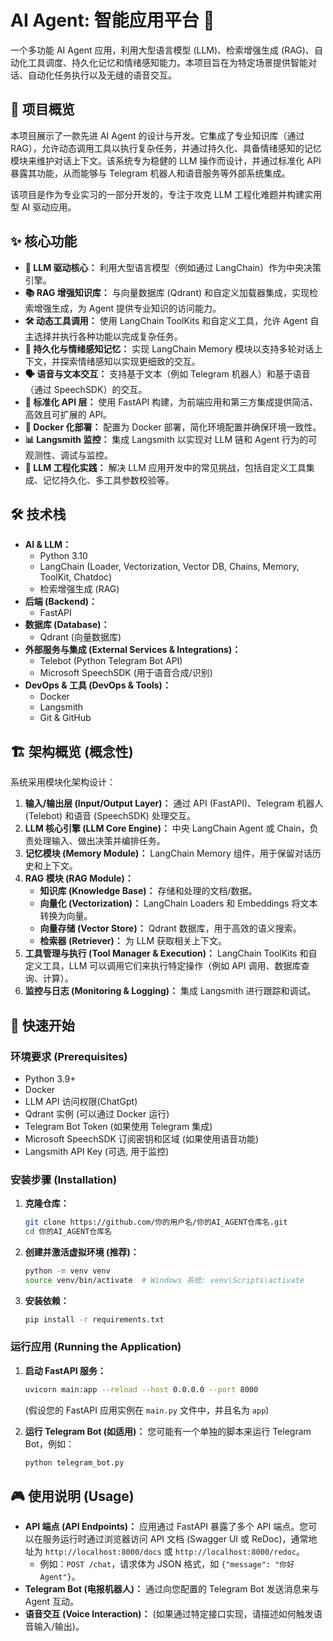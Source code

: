 # AI Agent: 智能应用平台 🚀

一个多功能 AI Agent 应用，利用大型语言模型 (LLM)、检索增强生成 (RAG)、自动化工具调度、持久化记忆和情绪感知能力。本项目旨在为特定场景提供智能对话、自动化任务执行以及无缝的语音交互。

## 🌟 项目概览

本项目展示了一款先进 AI Agent 的设计与开发。它集成了专业知识库（通过 RAG），允许动态调用工具以执行复杂任务，并通过持久化、具备情绪感知的记忆模块来维护对话上下文。该系统专为稳健的 LLM 操作而设计，并通过标准化 API 暴露其功能，从而能够与 Telegram 机器人和语音服务等外部系统集成。

该项目是作为专业实习的一部分开发的，专注于攻克 LLM 工程化难题并构建实用型 AI 驱动应用。

## ✨ 核心功能

*   **🧠 LLM 驱动核心：** 利用大型语言模型（例如通过 LangChain）作为中央决策引擎。
*   **📚 RAG 增强知识库：** 与向量数据库 (Qdrant) 和自定义加载器集成，实现检索增强生成，为 Agent 提供专业知识的访问能力。
*   **🛠️ 动态工具调用：** 使用 LangChain ToolKits 和自定义工具，允许 Agent 自主选择并执行各种功能以完成复杂任务。
*   **💾 持久化与情绪感知记忆：** 实现 LangChain Memory 模块以支持多轮对话上下文，并探索情绪感知以实现更细致的交互。
*   **🗣️ 语音与文本交互：** 支持基于文本（例如 Telegram 机器人）和基于语音（通过 SpeechSDK）的交互。
*   **🔌 标准化 API 层：** 使用 FastAPI 构建，为前端应用和第三方集成提供简洁、高效且可扩展的 API。
*   **🐳 Docker 化部署：** 配置为 Docker 部署，简化环境配置并确保环境一致性。
*   **📊 Langsmith 监控：** 集成 Langsmith 以实现对 LLM 链和 Agent 行为的可观测性、调试与监控。
*   **🔧 LLM 工程化实践：** 解决 LLM 应用开发中的常见挑战，包括自定义工具集成、记忆持久化、多工具参数校验等。

## 🛠️ 技术栈

*   **AI & LLM：**
    *   Python 3.10
    *   LangChain (Loader, Vectorization, Vector DB, Chains, Memory, ToolKit, Chatdoc)
    *   检索增强生成 (RAG)
*   **后端 (Backend)：**
    *   FastAPI
*   **数据库 (Database)：**
    *   Qdrant (向量数据库)
*   **外部服务与集成 (External Services & Integrations)：**
    *   Telebot (Python Telegram Bot API)
    *   Microsoft SpeechSDK (用于语音合成/识别)
*   **DevOps & 工具 (DevOps & Tools)：**
    *   Docker
    *   Langsmith
    *   Git & GitHub

## 🏗️ 架构概览 (概念性)

系统采用模块化架构设计：

1.  **输入/输出层 (Input/Output Layer)：** 通过 API (FastAPI)、Telegram 机器人 (Telebot) 和语音 (SpeechSDK) 处理交互。
2.  **LLM 核心引擎 (LLM Core Engine)：** 中央 LangChain Agent 或 Chain，负责处理输入、做出决策并编排任务。
3.  **记忆模块 (Memory Module)：** LangChain Memory 组件，用于保留对话历史和上下文。
4.  **RAG 模块 (RAG Module)：**
    *   **知识库 (Knowledge Base)：** 存储和处理的文档/数据。
    *   **向量化 (Vectorization)：** LangChain Loaders 和 Embeddings 将文本转换为向量。
    *   **向量存储 (Vector Store)：** Qdrant 数据库，用于高效的语义搜索。
    *   **检索器 (Retriever)：** 为 LLM 获取相关上下文。
5.  **工具管理与执行 (Tool Manager & Execution)：** LangChain ToolKits 和自定义工具，LLM 可以调用它们来执行特定操作（例如 API 调用、数据库查询、计算）。
6.  **监控与日志 (Monitoring & Logging)：** 集成 Langsmith 进行跟踪和调试。

## 🚀 快速开始

### 环境要求 (Prerequisites)

*   Python 3.9+
*   Docker
*   LLM API 访问权限(ChatGpt)
*   Qdrant 实例 (可以通过 Docker 运行)
*   Telegram Bot Token (如果使用 Telegram 集成)
*   Microsoft SpeechSDK 订阅密钥和区域 (如果使用语音功能)
*   Langsmith API Key (可选, 用于监控)

### 安装步骤 (Installation)

1.  **克隆仓库：**
    ```bash
    git clone https://github.com/你的用户名/你的AI_AGENT仓库名.git
    cd 你的AI_AGENT仓库名
    ```

2.  **创建并激活虚拟环境 (推荐)：**
    ```bash
    python -m venv venv
    source venv/bin/activate  # Windows 系统: venv\Scripts\activate
    ```

3.  **安装依赖：**
    ```bash
    pip install -r requirements.txt
    ```

### 运行应用 (Running the Application)

1.  **启动 FastAPI 服务：**
    ```bash
    uvicorn main:app --reload --host 0.0.0.0 --port 8000
    ```
    (假设您的 FastAPI 应用实例在 `main.py` 文件中，并且名为 `app`)

2.  **运行 Telegram Bot (如适用)：**
    您可能有一个单独的脚本来运行 Telegram Bot，例如：
    ```bash
    python telegram_bot.py
    ```

## 🎮 使用说明 (Usage)

*   **API 端点 (API Endpoints)：** 应用通过 FastAPI 暴露了多个 API 端点。您可以在服务运行时通过浏览器访问 API 文档 (Swagger UI 或 ReDoc)，通常地址为 `http://localhost:8000/docs` 或 `http://localhost:8000/redoc`。
    *   例如：`POST /chat`，请求体为 JSON 格式，如 `{"message": "你好 Agent"}`。
*   **Telegram Bot (电报机器人)：** 通过向您配置的 Telegram Bot 发送消息来与 Agent 互动。
*   **语音交互 (Voice Interaction)：** (如果通过特定接口实现，请描述如何触发语音输入/输出)。
